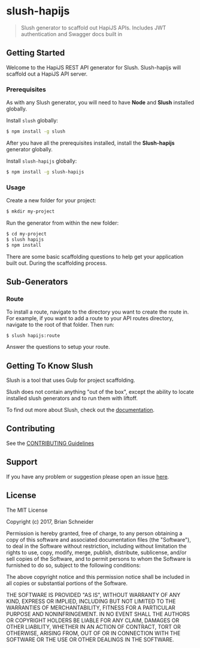 # slush-hapijs 

> Slush generator to scaffold out HapiJS APIs. Includes JWT authentication and Swagger docs built in


## Getting Started

Welcome to the HapiJS REST API generator for Slush. Slush-hapijs will scaffold out a HapiJS API server. 

### Prerequisites
As with any Slush generator, you will need to have **Node** and **Slush** installed globally.

Install `slush` globally:

```bash
$ npm install -g slush
```
After you have all the prerequisites installed, install the **Slush-hapijs** generator globally. 

Install `slush-hapijs` globally:

```bash
$ npm install -g slush-hapijs
```

### Usage

Create a new folder for your project:

```bash
$ mkdir my-project
```

Run the generator from within the new folder:

```bash
$ cd my-project 
$ slush hapijs
$ npm install
```
There are some basic scaffolding questions to help get your application built out. During the scaffolding process. 

## Sub-Generators
### Route
To install a route, navigate to the directory you want to create the route in. For example, if you want to add a route to your API routes directory, navigate to the root of that folder. Then run:
```
$ slush hapijs:route
```

Answer the questions to setup your route. 

## Getting To Know Slush

Slush is a tool that uses Gulp for project scaffolding.

Slush does not contain anything "out of the box", except the ability to locate installed slush generators and to run them with liftoff.

To find out more about Slush, check out the [documentation](https://github.com/klei/slush).

## Contributing

See the [CONTRIBUTING Guidelines](https://github.com/digitalbs/slush-hapijs/blob/master/CONTRIBUTING.md)

## Support
If you have any problem or suggestion please open an issue [here](https://github.com/digitalbs/slush-hapijs/issues).

## License

The MIT License

Copyright (c) 2017, Brian Schneider

Permission is hereby granted, free of charge, to any person
obtaining a copy of this software and associated documentation
files (the "Software"), to deal in the Software without
restriction, including without limitation the rights to use,
copy, modify, merge, publish, distribute, sublicense, and/or sell
copies of the Software, and to permit persons to whom the
Software is furnished to do so, subject to the following
conditions:

The above copyright notice and this permission notice shall be
included in all copies or substantial portions of the Software.

THE SOFTWARE IS PROVIDED "AS IS", WITHOUT WARRANTY OF ANY KIND,
EXPRESS OR IMPLIED, INCLUDING BUT NOT LIMITED TO THE WARRANTIES
OF MERCHANTABILITY, FITNESS FOR A PARTICULAR PURPOSE AND
NONINFRINGEMENT. IN NO EVENT SHALL THE AUTHORS OR COPYRIGHT
HOLDERS BE LIABLE FOR ANY CLAIM, DAMAGES OR OTHER LIABILITY,
WHETHER IN AN ACTION OF CONTRACT, TORT OR OTHERWISE, ARISING
FROM, OUT OF OR IN CONNECTION WITH THE SOFTWARE OR THE USE OR
OTHER DEALINGS IN THE SOFTWARE.

